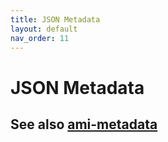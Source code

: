 ```yaml
---
title: JSON Metadata
layout: default
nav_order: 11
---
```


# JSON Metadata
## See also [ami-metadata](https://github.com/NYPL/ami-metadata)
